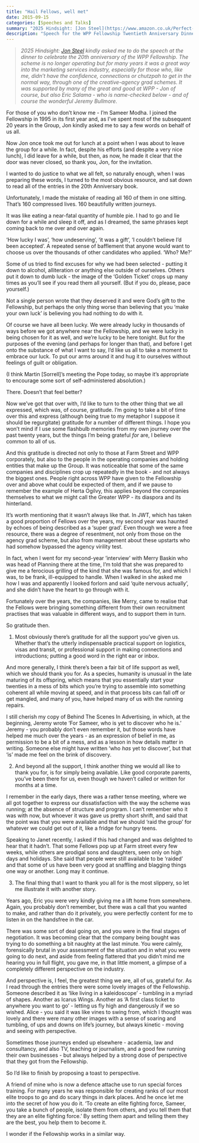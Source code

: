```yaml
---
title: "Hail Fellows, well met"
date: 2015-09-15
categories: [Speeches and Talks]
summary: "2025 Hindsight: [Jon Steel](https://www.amazon.co.uk/Perfect-Pitch-Selling-Winning-Business/dp/0471789763) kindly asked me to do the speech at the dinner to celebrate the 20th anniversary of the WPP Fellowship. The scheme is no longer operating but for many years it was a great way into the marketing services industry, especially for those who, like me, didn’t have the confidence, connections or chutzpah to get in the normal way, through one of the creative-agency grad schemes."
description: "Speech for the WPP Fellowship Twentieth Anniversary Dinner at the Tower of London"
---
```

> _2025 Hindsight: [Jon Steel](https://www.amazon.co.uk/Perfect-Pitch-Selling-Winning-Business/dp/0471789763) kindly asked me to do the speech at the dinner to celebrate the 20th anniversary of the WPP Fellowship. The scheme is no longer operating but for many years it was a great way into the marketing services industry, especially for those who, like me, didn’t have the confidence, connections or chutzpah to get in the normal way, through one of the creative-agency grad schemes. It was supported by many of the great and good at WPP - Jon of course, but also Eric Salama - who is name-checked below - and of course the wonderful Jeremy Bullmore._

For those of you who don’t know me - I’m Sameer Modha. I joined the Fellowship in 1995 in its first year and, as I’ve spent most of the subsequent 20 years in the Group, Jon kindly asked me to say a few words on behalf of us all.

Now Jon once took me out for lunch at a point when I was about to leave the group for a while. In fact, despite his efforts (and despite a very nice lunch), I did leave for a while, but then, as now, he made it clear that the door was never closed, so thank you, Jon, for the invitation.

I wanted to do justice to what we all felt, so naturally enough, when I was preparing these words, I turned to the most obvious resource, and sat down to read all of the entries in the 20th Anniversary book.

Unfortunately, I made the mistake of reading all 160 of them in one sitting. That’s 160 compressed lives. 160 beautifully written journeys.

It was like eating a near-fatal quantity of humble pie. I had to go and lie down for a while and sleep it off, and as I dreamed, the same phrases kept coming back to me over and over again.

‘How lucky I was’, ‘how undeserving’, ‘it was a gift’, ‘I couldn’t believe I’d been accepted’. A repeated sense of bafflement that anyone would want to choose us over the thousands of other candidates who applied. ‘Who? Me?’

Some of us tried to find excuses for why we had been selected - putting it down to alcohol, alliteration or anything else outside of ourselves. Others put it down to dumb luck -  the image of the ‘Golden Ticket’ crops up many times as you’ll see if you read them all yourself. (But if you do, please, pace yourself.)

Not a single person wrote that they deserved it and were God’s gift to the Fellowship, but perhaps the only thing worse than believing that you ‘make your own luck’ is believing you had nothing to do with it.

Of course we have all been lucky. We were already lucky in thousands of ways before we got anywhere near the Fellowship, and we were lucky in being chosen for it as well, and we’re lucky to be here tonight. But for the purposes of the evening (and perhaps for longer than that), and before I get onto the substance of what I want to say, I’d like us all to take a moment to embrace our luck. To put our arms around it and hug it  to ourselves without feelings of guilt or obligation.

(I think Martin [Sorrell]’s meeting the Pope today, so maybe it’s appropriate to encourage some sort of self-administered absolution.)

There. Doesn’t that feel better?

Now we’ve got that over with, I’d like to turn to the other thing that we all expressed, which was, of course, gratitude. I’m going to take a bit of time over this and express (although being true to my metaphor I suppose it should be regurgitate) gratitude for a number of different things. I hope you won’t mind if I use some flashbulb memories from my own journey over the past twenty years, but the things I’m being grateful *for* are, I believe common to all of us.

And this gratitude is directed not only to those at Farm Street and WPP corporately, but also to the people in the operating companies and holding entities that make up the Group. It was noticeable that some of the same companies and disciplines crop up repeatedly in the book - and not always the biggest ones. People right across WPP have given to the Fellowship over and above what could be expected of them, and if we pause to remember the example of Herta Ogilvy, this applies beyond the companies themselves to what we might call the Greater WPP - its diaspora and its hinterland.

It’s worth mentioning that it wasn’t always like that. In JWT, which has taken a good proportion of Fellows over the years, my second year was haunted by echoes of being described as a ‘super grad’. Even though we were a free resource, there was a degree of resentment, not only from those on the agency grad scheme, but also from management about these upstarts who had somehow bypassed the agency virility test.

In fact, when I went for my second-year ’interview’ with Merry Baskin who was head of Planning there at the time, I’m told that she was prepared to give me a ferocious grilling of the kind that she was famous for, and which I was, to be frank, ill-equipped to handle. When I walked in she asked me how I was and apparently I looked forlorn and said ‘quite nervous actually’, and she didn’t have the heart to go through with it.

Fortunately over the years, the companies, like Merry, came to realise that the Fellows were bringing something different from their own recruitment practises that was valuable in different ways, and to support them in turn.

So gratitude then.

1. Most obviously there’s gratitude for all the support you’ve given us. Whether that’s the utterly indispensable practical support on logistics, visas and transit, or professional support in making connections and introductions; putting a good word in the right ear or inbox.

And more generally, I think there’s been a fair bit of life support as well, which we should thank you for. As a species, humanity is unusual in the late maturing of its offspring, which means that you essentially start your twenties in a mess of bits which you’re trying to assemble into something coherent all while moving at speed, and in that process bits can fall off or get mangled, and many of you, have helped many of us with the running repairs.

I still cherish my copy of Behind The Scenes In Advertising, in which, at the beginning, Jeremy wrote ‘For Sameer, who is yet to discover who he is.’ Jeremy - you probably don’t even remember it, but those words have helped me much over the years - as an expression of belief in me, as permission to be a bit of a mess, and as a lesson in how details matter in writing. Someone else might have written ‘who *has* yet to discover’, but that ‘is’ made me feel on the brink of discovery.

2. And beyond all the support, I think another thing we would all like to thank you for, is for simply being available. Like good corporate parents, you’ve been there for us, even though we haven’t called or written for months at a time.

I remember in the early days, there was a rather tense meeting, where we all got together to express our dissatisfaction with the way the scheme was running; at the absence of structure and program. I can’t remember who it was with now, but whoever it was gave us pretty short shrift, and said that the point was that you were available and that we should ‘raid the group’ for whatever we could get out of it, like a fridge for hungry teens.

Speaking to Janet recently, I asked if this had changed and was delighted to hear that it hadn’t. That some Fellows pop up at Farm street every few weeks, while others are prodigal sons and daughters, seen only on high days and holidays. She said that people were still available to be ‘raided’ and that some of us have been very good at snaffling and blagging things one way or another. Long may it continue.

3. The final thing that I want to thank you all for is the most slippery, so let me illustrate it with another story.

Years ago, Eric you were very kindly giving me a lift home from somewhere. Again, you probably don’t remember, but there was a call that you wanted to make, and rather than do it privately, you were perfectly content for me to listen in on the handsfree in the car.

There was some sort of deal going on, and you were in the final stages of negotiation. It was becoming clear that the company being bought was trying to do something a bit naughty at the last minute. You were calmly, forensically brutal in your assessment of the situation and in what you were going to do next, and aside from feeling flattered that you didn’t mind me hearing you in full flight, you gave me, in that little moment, a glimpse of a completely different perspective on the industry.

And perspective is, I feel, the greatest thing we are, all of us, grateful for. As I read through the entries there were some lovely images of the Fellowship. Someone described it as ‘like living in a kaleidoscope’ - tumbling in a myriad of shapes. Another as Icarus Wings. Another as ‘A first class ticket to anywhere you want to go’ - letting us fly high and dangerously if we so wished. Alice - you said it was like vines to swing from, which I thought was lovely and there were many other images with a sense of soaring and tumbling, of ups and downs on life’s journey, but always kinetic - moving and seeing with perspective.

Sometimes those journeys ended up elsewhere - academia, law and consultancy, and also TV, teaching or journalism, and a good few running their own businesses - but always helped by a strong dose of perspective that they got from the Fellowship.

So I’d like to finish by proposing a toast to perspective.

A friend of mine who is now a defence attache use to run special forces training. For many years he was responsible for creating ranks of our most elite troops to go and do scary things in dark places. And he once let me into the secret of how you do it. ‘To create an elite fighting force, Sameer, you take a bunch of people, isolate them from others, and you tell them that they are an elite fighting force.’ By setting them apart and telling them they are the best, you help them to become it.

I wonder if the Fellowship works in a similar way.
